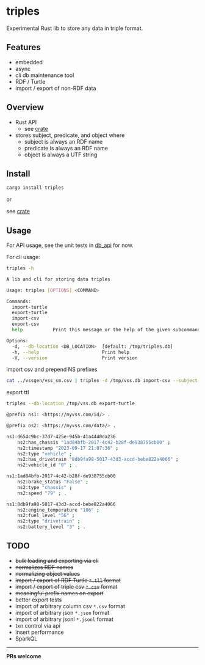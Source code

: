 # triples

Experimental Rust lib to store any data in triple format.

## Features

* embedded
* async
* cli db maintenance tool
* RDF / Turtle
* import / export of non-RDF data

## Overview

* Rust API
  * see [crate](https://crates.io/crates/triples)
* stores subject, predicate, and object where
  * subject is always an RDF name
  * predicate is always an RDF name
  * object is always a UTF string

## Install

```bash
cargo install triples
```
or

see [crate](https://crates.io/crates/triples)

## Usage

For API usage, see the unit tests in [db_api]("./src/db_api.rs") for now.

For cli usage:

```bash
triples -h
```

```bash
A lib and cli for storing data triples

Usage: triples [OPTIONS] <COMMAND>

Commands:
  import-turtle
  export-turtle
  import-csv
  export-csv
  help           Print this message or the help of the given subcommand(s)

Options:
  -d, --db-location <DB_LOCATION>  [default: /tmp/triples.db]
  -h, --help                       Print help
  -V, --version                    Print version
```

import csv and prepend NS prefixes

```bash
cat ../vssgen/vss_sm.csv | triples -d /tmp/vss.db import-csv --subject-default-ns https://myvss.com/id --predicate-default-ns https://myvss.com/data --skip-headers
```

export ttl

```bash
triples --db-location /tmp/vss.db export-turtle
```

```bash
@prefix ns1: <https://myvss.com/id/> .

@prefix ns2: <https://myvss.com/data/> .

ns1:d654c9bc-37d7-425e-945b-41a4440da236
    ns2:has_chassis "1ad84bfb-2017-4c42-b28f-de938755cb00" ;
    ns2:timestamp "2023-09-17 21:07:36" ;
    ns2:type "vehicle" ;
    ns2:has_drivetrain "8db9fa98-5017-43d3-accd-bebe822a4066" ;
    ns2:vehicle_id "0" ; .

ns1:1ad84bfb-2017-4c42-b28f-de938755cb00
    ns2:brake_status "False" ;
    ns2:type "chassis" ;
    ns2:speed "79" ; .

ns1:8db9fa98-5017-43d3-accd-bebe822a4066
    ns2:engine_temperature "106" ;
    ns2:fuel_level "56" ;
    ns2:type "drivetrain" ;
    ns2:battery_level "3" ; .
```

## TODO

* ~~bulk loading and exporting via cli~~
* ~~normalizes RDF names~~
* ~~normalizing object values~~
* ~~import / export of RDF Turtle `*.tll` format~~
* ~~import / export of triple csv `*.csv` format~~
* ~~meaningful prefix names on export~~
* better export tests
* import of arbitrary column csv `*.csv` format
* import of arbitrary json `*.json` format
* import of arbitrary jsonl `*.jsonl` format
* txn control via api
* insert performance
* SparkQL

----------
__PRs welcome__
